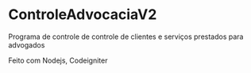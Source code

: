# ControleAdvocaciaV2
<p> Programa de controle de controle de clientes e serviços prestados para advogados </p>
<span> Feito com Nodejs, Codeigniter </span>
